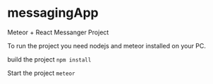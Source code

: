# messagingApp
Meteor + React Messanger Project



To run the project you need nodejs and meteor installed on your PC.

build the project
<code>npm install</code>

Start the project
<code>meteor</code>
